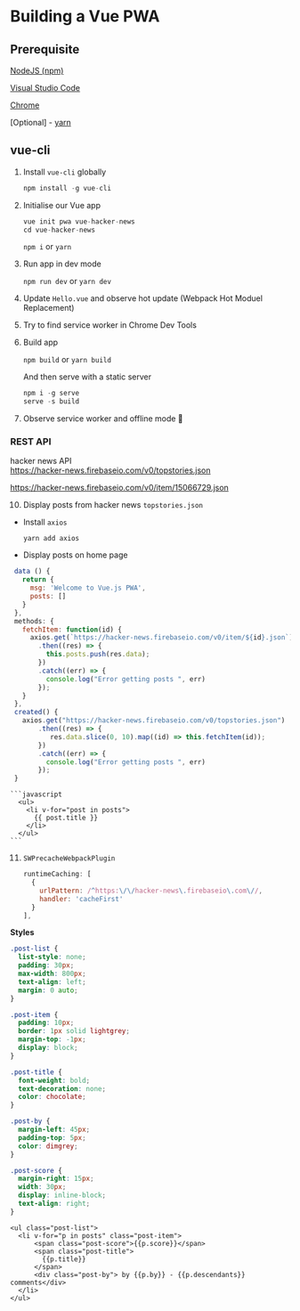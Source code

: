 # Building a Vue PWA

## Prerequisite

[NodeJS (npm)](https://nodejs.org/en/)

[Visual Studio Code](https://code.visualstudio.com/)

[Chrome](http://www.google.com/chrome/)

[Optional] - [yarn](https://yarnpkg.com/en/)

## vue-cli

1. Install `vue-cli` globally

    ```javascript
    npm install -g vue-cli
    ```

2. Initialise our Vue app

    ```javascript
    vue init pwa vue-hacker-news
    cd vue-hacker-news
    ```
    `npm i` or `yarn`

3. Run app in dev mode

   `npm run dev` or `yarn dev`

4. Update `Hello.vue` and observe hot update (Webpack Hot Moduel Replacement)

5. Try to find service worker in Chrome Dev Tools

6. Build app

   `npm build` or `yarn build`

   ​And then serve with a static server

    ```javascript
    npm i -g serve
    serve -s build
    ```

7. Observe service worker and offline mode 🙌


### REST API

hacker news API  
https://hacker-news.firebaseio.com/v0/topstories.json

https://hacker-news.firebaseio.com/v0/item/15066729.json

10. Display posts from hacker news `topstories.json`

  - Install `axios`

       `yarn add axios`

  - Display posts on home page

   ```javascript
    data () {
      return {
        msg: 'Welcome to Vue.js PWA',
        posts: []
      }
    },
    methods: {
      fetchItem: function(id) {
        axios.get(`https://hacker-news.firebaseio.com/v0/item/${id}.json`)
          .then((res) => {
            this.posts.push(res.data);
          })
          .catch((err) => {
            console.log("Error getting posts ", err)
          });
      }
    },
    created() {
      axios.get("https://hacker-news.firebaseio.com/v0/topstories.json")
          .then((res) => {
             res.data.slice(0, 10).map((id) => this.fetchItem(id));
          })
          .catch((err) => {
            console.log("Error getting posts ", err)
          });
    }
   ```
    ```javascript
      <ul>
        <li v-for="post in posts">
          {{ post.title }}
        </li>
      </ul>
    ```

11. `SWPrecacheWebpackPlugin` 

    ```javascript
    runtimeCaching: [
      {
        urlPattern: /^https:\/\/hacker-news\.firebaseio\.com\//,
        handler: 'cacheFirst'
      }
    ],
    ```

**Styles**

```css
.post-list {
  list-style: none;
  padding: 30px;
  max-width: 800px;
  text-align: left;
  margin: 0 auto;
}

.post-item {
  padding: 10px;
  border: 1px solid lightgrey;
  margin-top: -1px;
  display: block;
}

.post-title {
  font-weight: bold;
  text-decoration: none;
  color: chocolate;
}

.post-by {
  margin-left: 45px;
  padding-top: 5px;
  color: dimgrey;
}

.post-score {
  margin-right: 15px;
  width: 30px;
  display: inline-block;
  text-align: right;
}
```

```vue
<ul class="post-list">
  <li v-for="p in posts" class="post-item">
      <span class="post-score">{{p.score}}</span>
      <span class="post-title">
        {{p.title}}
      </span>
      <div class="post-by"> by {{p.by}} - {{p.descendants}} comments</div>
  </li>
</ul>
```

